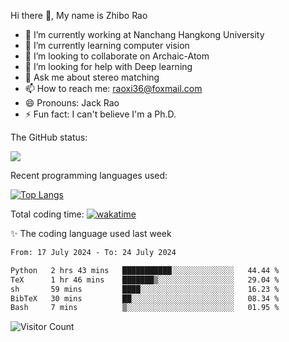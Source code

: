 Hi there 👋, My name is Zhibo Rao
- 🔭 I’m currently working at Nanchang Hangkong University
- 🌱 I’m currently learning computer vision
- 👯 I’m looking to collaborate on Archaic-Atom
- 🤔 I’m looking for help with Deep learning
- 💬 Ask me about stereo matching
- 📫 How to reach me: raoxi36@foxmail.com
- 😄 Pronouns: Jack Rao
- ⚡ Fun fact: I can't believe I'm a Ph.D.

The GitHub status:

![](https://github-readme-stats.vercel.app/api?username=ZhiboRao)

Recent programming languages used:

[![Top Langs](https://github-readme-stats.vercel.app/api/top-langs/?username=ZhiboRao&layout=compact)](https://github.com/anuraghazra/github-readme-stats)

Total coding time: [![wakatime](https://wakatime.com/badge/user/51ec5ec7-4742-4243-9eea-732ade32c0b7.svg)](https://wakatime.com/@51ec5ec7-4742-4243-9eea-732ade32c0b7)

✨ The coding language used last week 
<!--START_SECTION:waka-->

```txt
From: 17 July 2024 - To: 24 July 2024

Python   2 hrs 43 mins   ███████████░░░░░░░░░░░░░░   44.44 %
TeX      1 hr 46 mins    ███████▒░░░░░░░░░░░░░░░░░   29.04 %
sh       59 mins         ████░░░░░░░░░░░░░░░░░░░░░   16.23 %
BibTeX   30 mins         ██░░░░░░░░░░░░░░░░░░░░░░░   08.34 %
Bash     7 mins          ▒░░░░░░░░░░░░░░░░░░░░░░░░   01.95 %
```

<!--END_SECTION:waka-->

![Visitor Count](https://profile-counter.glitch.me/Raohaocheng/count.svg)
